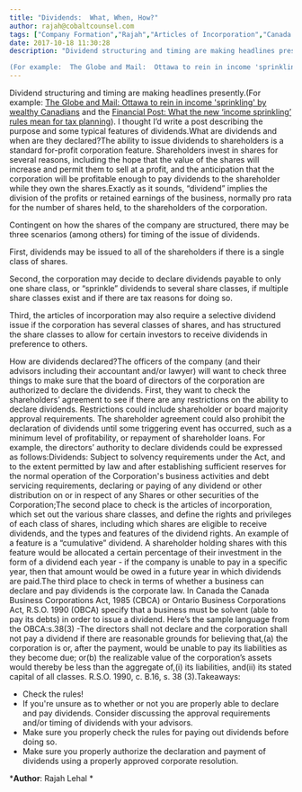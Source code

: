 ```yaml
---
title: "Dividends:  What, When, How?"
author: rajah@cobaltcounsel.com
tags: ["Company Formation","Rajah","Articles of Incorporation","Canada (ON)","Canada (General)"]
date: 2017-10-18 11:30:28
description: "Dividend structuring and timing are making headlines presently.

(For example:  The Globe and Mail:  Ottawa to rein in income 'sprinkling' by wealthy Canadians and the Financial Post: What the new ‘in..."
---
```


Dividend structuring and timing are making headlines presently.(For example:  [The Globe and Mail:  Ottawa to rein in income 'sprinkling' by wealthy Canadians](https://beta.theglobeandmail.com/news/politics/ottawa-to-cut-back-on-income-sprinkling-by-doctors-and-other-professionals/article35717410/?ref=http://www.theglobeandmail.com&amp;) and the [Financial Post: What the new ‘income sprinkling’ rules mean for tax planning](http://business.financialpost.com/personal-finance/taxes/what-the-new-income-sprinkling-rules-mean-for-tax-planning)).  I thought I’d write a post describing the purpose and some typical features of dividends.What are dividends and when are they declared?The ability to issue dividends to shareholders is a standard for-profit corporation feature.  Shareholders invest in shares for several reasons, including the hope that the value of the shares will increase and permit them to sell at a profit, and the anticipation that the corporation will be profitable enough to pay dividends to the shareholder while they own the shares.Exactly as it sounds, “dividend” implies the division of the profits or retained earnings of the business, normally pro rata for the number of shares held, to the shareholders of the corporation.

Contingent on how the shares of the company are structured, there may be three scenarios (among others) for timing of the issue of dividends.

First, dividends may be issued to all of the shareholders if there is a single class of shares.

Second, the corporation may decide to declare dividends payable to only one share class, or “sprinkle” dividends to several share classes, if multiple share classes exist and if there are tax reasons for doing so.

Third, the articles of incorporation may also require a selective dividend issue if the corporation has several classes of shares, and has structured the share classes to allow for certain investors to receive dividends in preference to others.

How are dividends declared?The officers of the company (and their advisors including their accountant and/or lawyer) will want to check three things to make sure that the board of directors of the corporation are authorized to declare the dividends.  First, they want to check the shareholders’ agreement to see if there are any restrictions on the ability to declare dividends.  Restrictions could include shareholder or board majority approval requirements.  The shareholder agreement could also prohibit the declaration of dividends until some triggering event has occurred, such as a minimum level of profitability, or repayment of shareholder loans. For example, the directors’ authority to declare dividends could be expressed as follows:Dividends: Subject to solvency requirements under the Act, and to the extent permitted by law and after establishing sufficient reserves for the normal operation of the Corporation's business activities and debt servicing requirements, declaring or paying of any dividend or other distribution on or in respect of any Shares or other securities of the Corporation;The second place to check is the articles of incorporation, which set out the various share classes, and define the rights and privileges of each class of shares, including which shares are eligible to receive dividends, and the types and features of the dividend rights.  An example of a feature is a “cumulative” dividend. A shareholder holding shares with this feature would be allocated a certain percentage of their investment in the form of a dividend each year - if the company is unable to pay in a specific year, then that amount would be owed in a future year in which dividends are paid.The third place to check in terms of whether a business can declare and pay dividends is the corporate law.  In Canada the Canada Business Corporations Act, 1985 (CBCA) or Ontario Business Corporations Act, R.S.O. 1990 (OBCA) specify that a business must be solvent (able to pay its debts) in order to issue a dividend.  Here’s the sample language from the OBCA:s.38(3) -The directors shall not declare and the corporation shall not pay a dividend if there are reasonable grounds for believing that,(a) the corporation is or, after the payment, would be unable to pay its liabilities as they become due; or(b) the realizable value of the corporation’s assets would thereby be less than the aggregate of,(i) its liabilities, and(ii) its stated capital of all classes.  R.S.O. 1990, c. B.16, s. 38 (3).Takeaways:
- Check the rules!
- If you're unsure as to whether or not you are properly able to declare and pay dividends. Consider discussing the approval requirements and/or timing of dividends with your advisors.
- Make sure you properly check the rules for paying out dividends before doing so.
- Make sure you properly authorize the declaration and payment of dividends using a properly approved corporate resolution.

***Author**: Rajah Lehal *